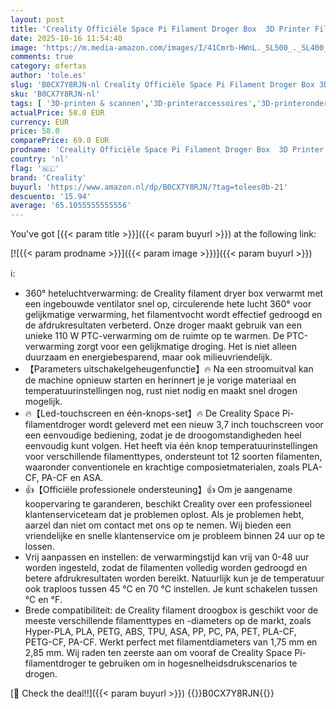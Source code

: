 ```yaml
---
layout: post
title: 'Creality Officiële Space Pi Filament Droger Box  3D Printer Filament Drogerbox met 360° Verwarming  Verbeterde Filament Dehydrator Opbergdoos voor PLA  ABS  PETG  TPU Nylon  1.75mm  2.85mm'
date: 2025-10-16 11:54:40
image: 'https://m.media-amazon.com/images/I/41Cmrb-HWnL._SL500_._SL400_.jpg'
comments: true
category: ofertas
author: 'tole.es'
slug: 'B0CX7Y8RJN-nl Creality Officiële Space Pi Filament Droger Box 3D Printer...'
sku: 'B0CX7Y8RJN-nl'
tags: [ '3D-printen & scannen','3D-printeraccessoires','3D-printeronderdelen & 3D-printeraccessoires','Zakelijk, industrie & wetenschap','creality','🇳🇱', ]
actualPrice: 58.0 EUR
currency: EUR
price: 58.0
comparePrice: 69.0 EUR
prodname: 'Creality Officiële Space Pi Filament Droger Box  3D Printer Filament Drogerbox met 360° Verwarming  Verbeterde Filament Dehydrator Opbergdoos voor PLA  ABS  PETG  TPU Nylon  1.75mm  2.85mm'
country: 'nl'
flag: '🇳🇱'
brand: 'Creality'
buyurl: 'https://www.amazon.nl/dp/B0CX7Y8RJN/?tag=tolees0b-21'
descuento: '15.94'
average: '65.1055555555556'
---
```


You've got [{{< param title >}}]({{< param buyurl >}}) at the following link:

[![{{< param prodname >}}]({{< param image >}})]({{< param buyurl >}})

ℹ️:

- 360° heteluchtverwarming: de Creality filament dryer box verwarmt met een ingebouwde ventilator snel op, circulerende hete lucht 360° voor gelijkmatige verwarming, het filamentvocht wordt effectief gedroogd en de afdrukresultaten verbeterd. Onze droger maakt gebruik van een unieke 110 W PTC-verwarming om de ruimte op te warmen. De PTC-verwarming zorgt voor een gelijkmatige droging. Het is niet alleen duurzaam en energiebesparend, maar ook milieuvriendelijk.
- 【Parameters uitschakelgeheugenfunctie】🔥 Na een stroomuitval kan de machine opnieuw starten en herinnert je je vorige materiaal en temperatuurinstellingen nog, rust niet nodig en maakt snel drogen mogelijk.
- 🔥【Led-touchscreen en één-knops-set】🔥 De Creality Space Pi-filamentdroger wordt geleverd met een nieuw 3,7 inch touchscreen voor een eenvoudige bediening, zodat je de droogomstandigheden heel eenvoudig kunt volgen. Het heeft via één knop temperatuurinstellingen voor verschillende filamenttypes, ondersteunt tot 12 soorten filamenten, waaronder conventionele en krachtige composietmaterialen, zoals PLA-CF, PA-CF en ASA.
- 👍【Officiële professionele ondersteuning】👍 Om je aangename koopervaring te garanderen, beschikt Creality over een professioneel klantenserviceteam dat je problemen oplost. Als je problemen hebt, aarzel dan niet om contact met ons op te nemen. Wij bieden een vriendelijke en snelle klantenservice om je probleem binnen 24 uur op te lossen.
- Vrij aanpassen en instellen: de verwarmingstijd kan vrij van 0-48 uur worden ingesteld, zodat de filamenten volledig worden gedroogd en betere afdrukresultaten worden bereikt. Natuurlijk kun je de temperatuur ook traploos tussen 45 °C en 70 °C instellen. Je kunt schakelen tussen °C en °F.
- Brede compatibiliteit: de Creality filament droogbox is geschikt voor de meeste verschillende filamenttypes en -diameters op de markt, zoals Hyper-PLA, PLA, PETG, ABS, TPU, ASA, PP, PC, PA, PET, PLA-CF, PETG-CF, PA-CF. Werkt perfect met filamentdiameters van 1,75 mm en 2,85 mm. Wij raden ten zeerste aan om vooraf de Creality Space Pi-filamentdroger te gebruiken om in hogesnelheidsdrukscenarios te drogen.

[🛒 Check the deal!!]({{< param buyurl >}})
{{<world>}}B0CX7Y8RJN{{</world>}}

